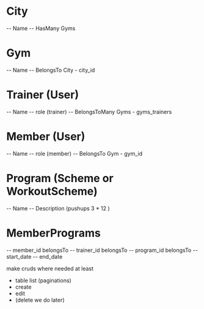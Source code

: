 
# City
-- Name
-- HasMany Gyms

# Gym
-- Name
-- BelongsTo City - city_id

# Trainer (User)
-- Name
-- role (trainer)
-- BelongsToMany Gyms - gyms_trainers

# Member (User)
-- Name
-- role (member)
-- BelongsTo Gym - gym_id

# Program (Scheme or WorkoutScheme)
-- Name
-- Description (pushups 3 * 12 )

# MemberPrograms
-- member_id belongsTo
-- trainer_id belongsTo
-- program_id belongsTo
-- start_date
-- end_date


make cruds where needed
 at least 
 - table list (paginations)
 - create
 - edit
 - (delete we do later)
 
